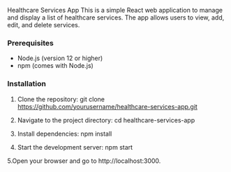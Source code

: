 Healthcare Services App
This is a simple React web application to manage and display a list of healthcare services. The app allows users to view, add, edit, and delete services.

### Prerequisites
- Node.js (version 12 or higher)
- npm (comes with Node.js)

### Installation

1. Clone the repository:
git clone https://github.com/yourusername/healthcare-services-app.git

2. Navigate to the project directory:
cd healthcare-services-app

3. Install dependencies:
npm install

4. Start the development server:
npm start

5.Open your browser and go to http://localhost:3000.
